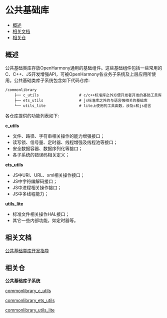 # 公共基础库<a name="ZH-CN_TOPIC_0000001092539399"></a>

-   [概述](#section11660541593)
-   [相关文档](#section17271017133915)
-   [相关仓](#section1249817110914)

## 概述<a name="section11660541593"></a>

公共基础类库存放OpenHarmony通用的基础组件。这些基础组件包括一些常用的C、C++、JS开发增强API，可被OpenHarmony各业务子系统及上层应用所使用。公共基础类库子系统包含如下代码仓库:
```
/commonlibrary
    ├── c_utils                  # c/c++标准库之外方便开发者开发的基础工具库
    ├── ets_utils                # js标准库之外的与语言强相关的基础库
    └── utils_lite               # lite上使用的工具函数，涉及c和js语言
```
各仓库提供的功能列表如下:

**c_utils**

-   文件、路径、字符串相关操作的能力增强接口；
-   读写锁、信号量、定时器、线程增强及线程池等接口；
-   安全数据容器、数据序列化等接口；
-   各子系统的错误码相关定义；

**ets_utils**

-   JS中URI、URL、xml相关操作接口；
-   JS中字符编解码接口；
-   JS中进程相关操作接口；
-   JS中多线程能力；

**utils_lite**

-   标准文件相关操作HAL接口；
-   其它一些内部功能，如定时器等。

## 相关文档<a name="section17271017133915"></a>
[公共基础类库开发指导](https://gitee.com/openharmony/docs/blob/master/zh-cn/device-dev/subsystems/subsys-utils-guide.md)

## 相关仓<a name="section1249817110914"></a>

**公共基础库子系统**


[commonlibrary\_c\_utils](https://gitee.com/openharmony/commonlibrary_c_utils)

[commonlibrary\_ets\_utils](https://gitee.com/openharmony/commonlibrary_ets_utils)

[commonlibrary\_utils\_lite](https://gitee.com/openharmony/commonlibrary_utils_lite)
